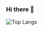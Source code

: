 ### Hi there 👋
![Top Langs](https://github-readme-stats.vercel.app/api/top-langs/?username=hugoplante&layout=donut&theme=tokyonight)
<!--
**HugoPlante/hugoplante** is a ✨ _special_ ✨ repository because its `README.md` (this file) appears on your GitHub profile.

Here are some ideas to get you started:

- 🔭 I’m currently working on ...
- 🌱 I’m currently learning ...
- 👯 I’m looking to collaborate on ...
- 🤔 I’m looking for help with ...
- 💬 Ask me about ...
- 📫 How to reach me: ...
- 😄 Pronouns: ...
- ⚡ Fun fact: ...
-->
